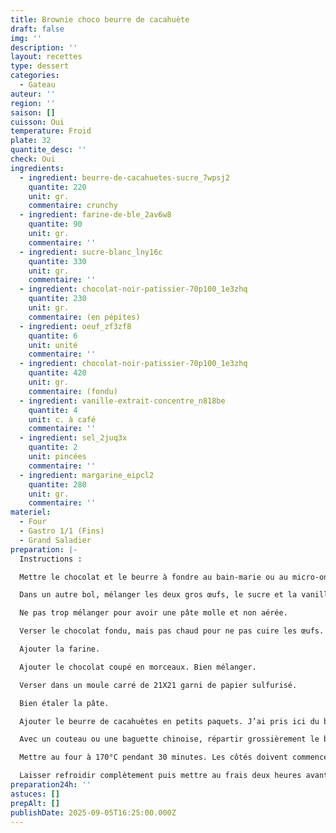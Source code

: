 ```yaml
---
title: Brownie choco beurre de cacahuète
draft: false
img: ''
description: ''
layout: recettes
type: dessert
categories:
  - Gateau
auteur: ''
region: ''
saison: []
cuisson: Oui
temperature: Froid
plate: 32
quantite_desc: ''
check: Oui
ingredients:
  - ingredient: beurre-de-cacahuetes-sucre_7wpsj2
    quantite: 220
    unit: gr.
    commentaire: crunchy
  - ingredient: farine-de-ble_2av6w8
    quantite: 90
    unit: gr.
    commentaire: ''
  - ingredient: sucre-blanc_lny16c
    quantite: 330
    unit: gr.
    commentaire: ''
  - ingredient: chocolat-noir-patissier-70p100_1e3zhq
    quantite: 230
    unit: gr.
    commentaire: (en pépites)
  - ingredient: oeuf_zf3zf8
    quantite: 6
    unit: unité
    commentaire: ''
  - ingredient: chocolat-noir-patissier-70p100_1e3zhq
    quantite: 420
    unit: gr.
    commentaire: (fondu)
  - ingredient: vanille-extrait-concentre_n818be
    quantite: 4
    unit: c. à café
    commentaire: ''
  - ingredient: sel_2juq3x
    quantite: 2
    unit: pincées
    commentaire: ''
  - ingredient: margarine_eipcl2
    quantite: 280
    unit: gr.
    commentaire: ''
materiel:
  - Four
  - Gastro 1/1 (Fins)
  - Grand Saladier
preparation: |-
  Instructions :

  Mettre le chocolat et le beurre à fondre au bain-marie ou au micro-ondes.

  Dans un autre bol, mélanger les deux gros œufs, le sucre et la vanille

  Ne pas trop mélanger pour avoir une pâte molle et non aérée.

  Verser le chocolat fondu, mais pas chaud pour ne pas cuire les œufs.

  Ajouter la farine.

  Ajouter le chocolat coupé en morceaux. Bien mélanger.

  Verser dans un moule carré de 21X21 garni de papier sulfurisé.

  Bien étaler la pâte.

  Ajouter le beurre de cacahuètes en petits paquets. J’ai pris ici du beurre de cacahuètes « crunchy ».

  Avec un couteau ou une baguette chinoise, répartir grossièrement le beurre de cacahuètes pour que chaque part finale en ait.

  Mettre au four à 170°C pendant 30 minutes. Les côtés doivent commencer légèrement à se colorer et le reste doit paraitre cuit en surface mais pas trop en dessous !

  Laisser refroidir complètement puis mettre au frais deux heures avant de démouler et de couper en parts.
preparation24h: ''
astuces: []
prepAlt: []
publishDate: 2025-09-05T16:25:00.000Z
---
```

